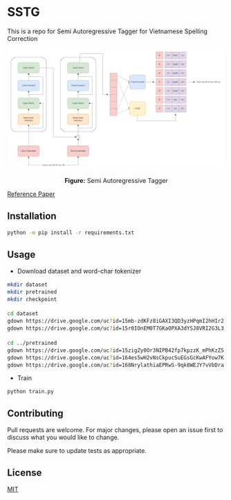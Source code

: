 # SSTG

This is a repo for Semi Autoregressive Tagger for Vietnamese Spelling Correction

<p align="center">
  <img align="center" src="docs/img/sstg.png" />
</p>
<p align="center">
  <b>Figure:</b> Semi Autoregressive Tagger 
</p>

[Reference Paper](https://arxiv.org/pdf/2008.01474.pdf)
## Installation

```bash
python -m pip install -r requirements.txt
```

## Usage

- Download dataset and word-char tokenizer
```sh
mkdir dataset
mkdir pretrained
mkdir checkpoint

cd dataset
gdown https://drive.google.com/uc?id=15mb-zdKFz8iGAXI3QD3yzHPqmI2hHIr2
gdown https://drive.google.com/uc?id=15r0IOnEM0T7GKaOPXA3dYSJ8VRI2G3L3

cd ../pretrained
gdown https://drive.google.com/uc?id=15zigZy0Or3NIPB42fp7kpzzK_mPhKzZS
gdown https://drive.google.com/uc?id=164es5wH2vNsCkpucSuEGsGcKwAFYow7K
gdown https://drive.google.com/uc?id=168NrylathiaEPRwS-9qk8WEJY7vVbDra
```

- Train
```python
python train.py
```
## Contributing
Pull requests are welcome. For major changes, please open an issue first to discuss what you would like to change.

Please make sure to update tests as appropriate.

## License
[MIT](https://choosealicense.com/licenses/mit/)